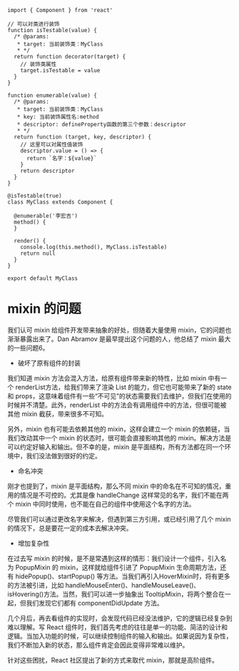 ```
import { Component } from 'react'

// 可以对类进行装饰
function isTestable(value) {
  /* @params:
   * target: 当前装饰类：MyClass
   * */
  return function decorator(target) {
    // 装饰类属性
    target.isTestable = value
  }
}

function enumerable(value) {
  /* @params:
   * target: 当前装饰类：MyClass
   * key: 当前装饰属性名:method
   * descriptor: defineProperty函数的第三个参数：descriptor
   * */
  return function (target, key, descriptor) {
    // 这里可以对属性值装饰
    descriptor.value = () => {
      return `名字：${value}`
    }
    return descriptor
  }
}

@isTestable(true)
class MyClass extends Component {

  @enumerable('李宏吉')
  method() {
  }

  render() {
    console.log(this.method(), MyClass.isTestable)
    return null
  }
}

export default MyClass
```

# mixin 的问题

我们认可 mixin 给组件开发带来抽象的好处，但随着大量使用 mixin，它的问题也渐渐暴露出来了。Dan Abramov 是最早提出这个问题的人，他总结了 mixin 最大的一些问题6。

- 破坏了原有组件的封装

我们知道 mixin 方法会混入方法，给原有组件带来新的特性，比如 mixin 中有一个 renderList方法，给我们带来了渲染 List 的能力，但它也可能带来了新的 state 和 props，这意味着组件有一些“不可见”的状态需要我们去维护，但我们在使用的时候并不清楚。此外，renderList 中的方法会有调用组件中的方法，但很可能被其他 mixin 截获，带来很多不可知。

另外，mixin 也有可能去依赖其他的 mixin，这样会建立一个 mixin 的依赖链，当我们改动其中一个 mixin 的状态时，很可能会直接影响其他的 mixin。解决方法是可以约定好输入和输出。但不幸的是，mixin 是平面结构，所有方法都在同一个环境中，我们没法做到很好的约定。

- 命名冲突

刚才也提到了，mixin 是平面结构，那么不同 mixin 中的命名在不可知的情况，重用的情况是不可控的。尤其是像 handleChange 这样常见的名字，我们不能在两个 mixin 中同时使用，也不能在自己的组件中使用这个名字的方法。

尽管我们可以通过更改名字来解决，但遇到第三方引用，或已经引用了几个 mixin 的情况下，总是要花一定的成本去解决冲突。

- 增加复杂性

在过去写 mixin 的时候，是不是常遇到这样的情形：我们设计一个组件，引入名为 PopupMixin 的 mixin，这样就给组件引进了 PopupMixin 生命周期方法，还有 hidePopup()、startPopup() 等方法。当我们再引入HoverMixin时，将有更多的方法被引进，比如 handleMouseEnter()、handleMouseLeave()、isHovering()方法。当然，我们可以进一步抽象出 TooltipMixin，将两个整合在一起，但我们发现它们都有 componentDidUpdate 方法。

几个月后，再去看组件的实现时，会发现代码已经没法维护，它的逻辑已经复杂到难以理解。写 React 组件时，我们首先考虑的往往是单一的功能、简洁的设计和逻辑。当加入功能的时候，可以继续控制组件的输入和输出。如果说因为复杂性，我们不断加入新的状态，那么组件肯定会因此变得非常难以维护。

针对这些困扰，React 社区提出了新的方式来取代 mixin，那就是高阶组件。